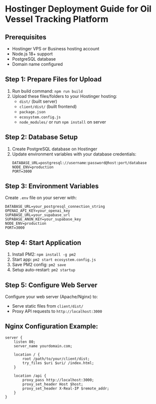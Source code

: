 # Hostinger Deployment Guide for Oil Vessel Tracking Platform

## Prerequisites
- Hostinger VPS or Business hosting account
- Node.js 18+ support
- PostgreSQL database
- Domain name configured

## Step 1: Prepare Files for Upload
1. Run build command: `npm run build`
2. Upload these files/folders to your Hostinger hosting:
   - `dist/` (built server)
   - `client/dist/` (built frontend)
   - `package.json`
   - `ecosystem.config.js`
   - `node_modules/` or run `npm install` on server

## Step 2: Database Setup
1. Create PostgreSQL database on Hostinger
2. Update environment variables with your database credentials:
   ```
   DATABASE_URL=postgresql://username:password@host:port/database
   NODE_ENV=production
   PORT=3000
   ```

## Step 3: Environment Variables
Create `.env` file on your server with:
```
DATABASE_URL=your_postgresql_connection_string
OPENAI_API_KEY=your_openai_key
SUPABASE_URL=your_supabase_url
SUPABASE_ANON_KEY=your_supabase_key
NODE_ENV=production
PORT=3000
```

## Step 4: Start Application
1. Install PM2: `npm install -g pm2`
2. Start app: `pm2 start ecosystem.config.js`
3. Save PM2 config: `pm2 save`
4. Setup auto-restart: `pm2 startup`

## Step 5: Configure Web Server
Configure your web server (Apache/Nginx) to:
- Serve static files from `client/dist/`
- Proxy API requests to `http://localhost:3000`

## Nginx Configuration Example:
```nginx
server {
    listen 80;
    server_name yourdomain.com;
    
    location / {
        root /path/to/your/client/dist;
        try_files $uri $uri/ /index.html;
    }
    
    location /api {
        proxy_pass http://localhost:3000;
        proxy_set_header Host $host;
        proxy_set_header X-Real-IP $remote_addr;
    }
}
```